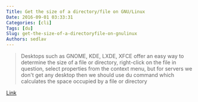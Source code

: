 ```yaml
---
Title: Get the size of a directory/file on GNU/Linux
Date: 2016-09-01 03:33:31
Categories: [cli]
Tags: [du]
Slug: get-the-size-of-a-directoryfile-on-gnulinux
Authors: sedlav
---
```


> Desktops such as GNOME, KDE, LXDE, XFCE offer an easy way to determine the size of a file or directory, right-click on the file in question, select properties from the context menu, but for servers we don't get any desktop then we should use du command which calculates the space occupied by a file or directory

[Link](http://www.librebyte.net/en/gnulinux/get-the-size-of-a-directoryfile-on-gnulinux/)
